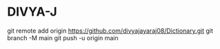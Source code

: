 # DIVYA-J
git remote add origin https://github.com/divyajayaraj08/Dictionary.git
git branch -M main
git push -u origin main